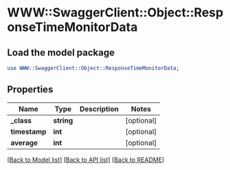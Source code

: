 # WWW::SwaggerClient::Object::ResponseTimeMonitorData

## Load the model package
```perl
use WWW::SwaggerClient::Object::ResponseTimeMonitorData;
```

## Properties
Name | Type | Description | Notes
------------ | ------------- | ------------- | -------------
**_class** | **string** |  | [optional] 
**timestamp** | **int** |  | [optional] 
**average** | **int** |  | [optional] 

[[Back to Model list]](../README.md#documentation-for-models) [[Back to API list]](../README.md#documentation-for-api-endpoints) [[Back to README]](../README.md)


